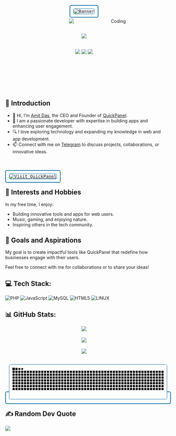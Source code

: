 <div align="center">
  <p align="center">
    <kbd style="border: 2px solid #006C9C; padding: 10px; border-radius: 5px;">
      <img alt="Banner" style="height: 500px; width: 800px; border: 1px solid #006C9C; border-radius: 5px;" src="/Image.gif">
    </kbd>
  </p>

  <img align="right" alt="Coding" width="300" src="https://i.pinimg.com/originals/06/60/ef/0660efe82fa3da42ed56eef013171835.gif">

  <br><br>

  ![](https://komarev.com/ghpvc/?username=amit-das&color=006C9C)

  <div>&nbsp;</div>

  <img height="100" src="https://user-images.githubusercontent.com/60597290/152366251-81e7024b-81c6-422c-ae71-ad035850d030.png" />
  <img height="100" src="https://user-images.githubusercontent.com/60597290/152366154-ec1ddf07-fcf8-41f5-a5f8-ccfc331622a2.png" />
  <img height="100" src="https://user-images.githubusercontent.com/60597290/152366741-4ebfc910-49b4-4365-829d-89f9a5873ff5.png" />
  
  &nbsp;
</div>

<br><br/><br><br/>

## 👋 Introduction

- 👋 Hi, I’m [Amit Das](https://github.com/amitdas-official), the CEO and Founder of [QuickPanel](https://www.quickpanel.in).
- 🌱 I am a passionate developer with expertise in building apps and enhancing user engagement.
- 🔍 I love exploring technology and expanding my knowledge in web and app development.
- 📫 Connect with me on [Telegram](https://t.me/amitdas_official) to discuss projects, collaborations, or innovative ideas.

<br><br>

<kbd style="border: 2px solid #006C9C; padding: 10px; border-radius: 5px;">
  <a href="https://quickpanel.in" target="_blank">
    <img alt="Visit QuickPanel" src="https://quickpanel.in/uploads/main/8a3feaaf1fdf0c218db5572eacfeb684.png" style="border: 1px solid #006C9C; border-radius: 5px;">
  </a>
</kbd>

<br>

## 🎉 Interests and Hobbies

In my free time, I enjoy:
- Building innovative tools and apps for web users.
- Music, gaming, and enjoying nature.
- Inspiring others in the tech community.

## 🌟 Goals and Aspirations

My goal is to create impactful tools like QuickPanel that redefine how businesses engage with their users.

Feel free to connect with me for collaborations or to share your ideas!

## 💻 Tech Stack:

![PHP](https://img.shields.io/badge/php-%23777BB4.svg?style=for-the-badge&logo=php&logoColor=white) ![JavaScript](https://img.shields.io/badge/javascript-%23F7DF1E.svg?style=for-the-badge&logo=javascript&logoColor=black) ![MySQL](https://img.shields.io/badge/mysql-%2300f.svg?style=for-the-badge&logo=mysql&logoColor=white) ![HTML5](https://img.shields.io/badge/html5-%23E34F26.svg?style=for-the-badge&logo=html5&logoColor=white) ![LINUX](https://img.shields.io/badge/Linux-FCC624?style=for-the-badge&logo=linux&logoColor=black)

## 📊 GitHub Stats:

<div align="center">
  <div> <img src="https://github-readme-stats.vercel.app/api?username=AmitDas4321&theme=blueberry&hide_border=false&include_all_commits=true&count_private=true"> </div><br>
  <div> <img src="https://github-readme-streak-stats.herokuapp.com?user=AmitDas4321&theme=blueberry"></div> <br>
  <div> <img src="https://github-readme-stats.vercel.app/api/top-langs/?username=AmitDas4321&theme=blueberry&hide_border=false&include_all_commits=true&count_private=true&layout=compact"> </div>
</div>

<p align="center">
  <br>
  <kbd style="border: 2px solid #006C9C; padding: 10px; border-radius: 5px;">
    <img alt="Banner" style="border: 1px solid #006C9C; border-radius: 5px;" src="https://raw.githubusercontent.com/AmitDas4321/AmitDas4321/output/snake.svg" alt="Snake animation">
  </kbd>
</p>

## ✍️ Random Dev Quote
![](https://quotes-github-readme.vercel.app/api?type=horizontal&theme=tokyonight)
